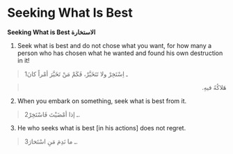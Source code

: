 Seeking What Is Best
====================

**Seeking What is Best الاستخارة**

1. Seek what is best and do not chose what you want, for how many a
person who has chosen what he wanted and found his own destruction in
it!

> 1ـ اِسْتَخِرْ ولا تَتَخَيَّرْ، فَكَمْ مَنْ تَخَيَّرَ أمْراً كانَ
<blockquote dir="rtl">
  <p>
هَلاكُهُ فيهِ.
  </p>
</blockquote>

2. When you embark on something, seek what is best from it.

> 2ـ إذا أمْضَيْتَ فَاسْتَخِرْ.

3. He who seeks what is best [in his actions] does not regret.

> 3ـ ما نَدِمَ مَنِ اسْتَخارَ.


